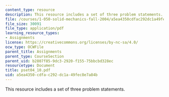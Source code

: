 ```yaml
---
content_type: resource
description: This resource includes a set of three problem statements.
file: /courses/1-050-solid-mechanics-fall-2004/a5ea4350cdfac292dc1a49fec8e7a84b_pset04_10.pdf
file_size: 30091
file_type: application/pdf
learning_resource_types:
- Assignments
license: https://creativecommons.org/licenses/by-nc-sa/4.0/
ocw_type: OCWFile
parent_title: Assignments
parent_type: CourseSection
parent_uid: b2807f85-9dc3-2920-f155-75bbcbd328ec
resourcetype: Document
title: pset04_10.pdf
uid: a5ea4350-cdfa-c292-dc1a-49fec8e7a84b
---
```

This resource includes a set of three problem statements.
